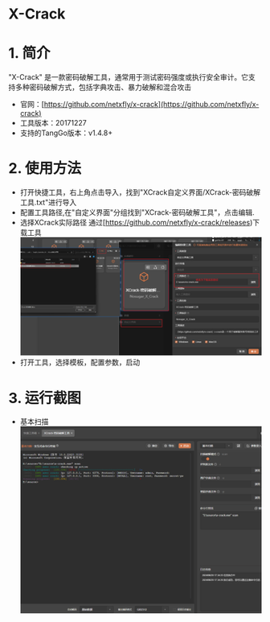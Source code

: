# X-Crack

# 1. 简介
"X-Crack" 是一款密码破解工具，通常用于测试密码强度或执行安全审计。它支持多种密码破解方式，包括字典攻击、暴力破解和混合攻击
- 官网：[https://github.com/netxfly/x-crack](https://github.com/netxfly/x-crack) 
- 工具版本：20171227
- 支持的TangGo版本：v1.4.8+
# 2. 使用方法
- 打开快捷工具，右上角点击导入，找到"XCrack自定义界面/XCrack-密码破解工具.txt"进行导入
- 配置工具路径,在"自定义界面"分组找到"XCrack-密码破解工具"，点击编辑.
- 选择XCrack实际路径 通过[https://github.com/netxfly/x-crack/releases)下载工具
 ![update.png](image/update.png)
- 打开工具，选择模板，配置参数，启动
# 3. 运行截图

- 基本扫描
  ![p1.png](image/p1.png)

